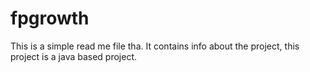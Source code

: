# fpgrowth
This is a simple read me file tha. It contains info about the project, this project is a java based project.
